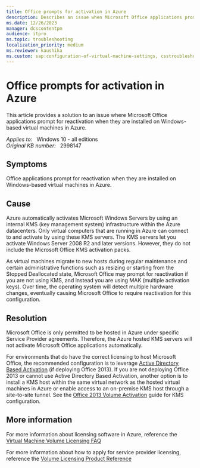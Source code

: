 ```yaml
---
title: Office prompts for activation in Azure
description: Describes an issue when Microsoft Office applications prompt for reactivation when they are installed on Windows-based virtual machines in Azure.
ms.date: 12/26/2023
manager: dcscontentpm
audience: itpro
ms.topic: troubleshooting
localization_priority: medium
ms.reviewer: kaushika
ms.custom: sap:configuration-of-virtual-machine-settings, csstroubleshoot
---
```

# Office prompts for activation in Azure

This article provides a solution to an issue where Microsoft Office applications prompt for reactivation when they are installed on Windows-based virtual machines in Azure.

_Applies to:_ &nbsp; Windows 10 - all editions  
_Original KB number:_ &nbsp; 2998147

## Symptoms

Office applications prompt for reactivation when they are installed on Windows-based virtual machines in Azure.

## Cause

Azure automatically activates Microsoft Windows Servers by using an internal KMS (key management system) infrastructure within the Azure datacenters. Only virtual computers that are running in Azure can connect to and activate by using these KMS servers. The KMS servers let you activate Windows Server 2008 R2 and later versions. However, they do not include the Microsoft Office KMS activation packs.

As virtual machines migrate to new hosts during regular maintenance and certain administrative functions such as resizing or starting from the Stopped Deallocated state, Microsoft Office may prompt for reactivation if you are not using KMS, and instead you are using MAK (multiple activation keys). Over time, the operating system will detect multiple hardware changes, eventually causing Microsoft Office to require reactivation for this configuration.

## Resolution

Microsoft Office is only permitted to be hosted in Azure under specific Service Provider agreements. Therefore, the Azure hosted KMS servers will not activate Microsoft Office applications automatically.

For environments that do have the correct licensing to host Microsoft Office, the recommended configuration is to leverage [Active Directory Based Activation](https://technet.microsoft.com/library/dn385361%28v=office.15%29.aspx)  (if deploying Office 2013). If you are not deploying Office 2013 or cannot use Active Directory Based Activation, another option is to install a KMS host within the same virtual network as the hosted virtual machines in Azure or enable access to an on-premise KMS host through a site-to-site tunnel. See the [Office 2013 Volume Activation](https://technet.microsoft.com/library/ee624357%28v=office.15%29.aspx)  guide for KMS configuration. 

## More information

For more information about licensing software in Azure, reference the [Virtual Machine Volume Licensing FAQ](https://azure.microsoft.com/pricing/licensing-faq/) 

For more information about how to apply for service provider licensing, reference the [Volume Licensing Product Reference](https://www.microsoftvolumelicensing.com/documentsearch.aspx?mode=3&documenttypeid=2)
